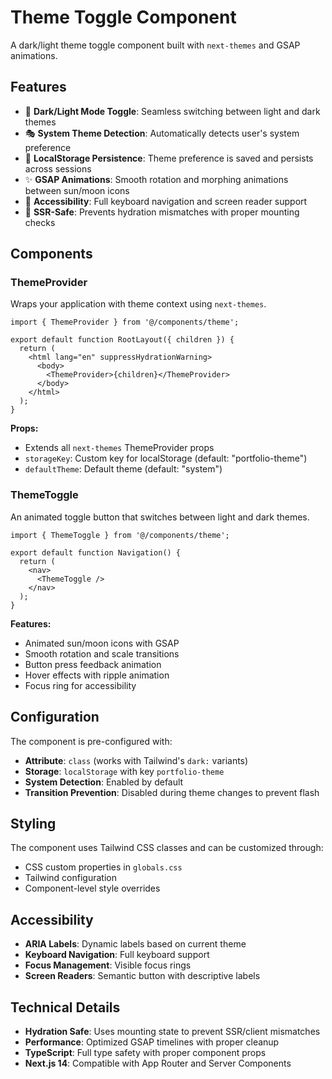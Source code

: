 # Theme Toggle Component

A dark/light theme toggle component built with `next-themes` and GSAP animations.

## Features

- 🌙 **Dark/Light Mode Toggle**: Seamless switching between light and dark themes
- 🎭 **System Theme Detection**: Automatically detects user's system preference
- 💾 **LocalStorage Persistence**: Theme preference is saved and persists across sessions
- ✨ **GSAP Animations**: Smooth rotation and morphing animations between sun/moon icons
- 🎯 **Accessibility**: Full keyboard navigation and screen reader support
- 🚀 **SSR-Safe**: Prevents hydration mismatches with proper mounting checks

## Components

### ThemeProvider

Wraps your application with theme context using `next-themes`.

```tsx
import { ThemeProvider } from '@/components/theme';

export default function RootLayout({ children }) {
  return (
    <html lang="en" suppressHydrationWarning>
      <body>
        <ThemeProvider>{children}</ThemeProvider>
      </body>
    </html>
  );
}
```

**Props:**

- Extends all `next-themes` ThemeProvider props
- `storageKey`: Custom key for localStorage (default: "portfolio-theme")
- `defaultTheme`: Default theme (default: "system")

### ThemeToggle

An animated toggle button that switches between light and dark themes.

```tsx
import { ThemeToggle } from '@/components/theme';

export default function Navigation() {
  return (
    <nav>
      <ThemeToggle />
    </nav>
  );
}
```

**Features:**

- Animated sun/moon icons with GSAP
- Smooth rotation and scale transitions
- Button press feedback animation
- Hover effects with ripple animation
- Focus ring for accessibility

## Configuration

The component is pre-configured with:

- **Attribute**: `class` (works with Tailwind's `dark:` variants)
- **Storage**: `localStorage` with key `portfolio-theme`
- **System Detection**: Enabled by default
- **Transition Prevention**: Disabled during theme changes to prevent flash

## Styling

The component uses Tailwind CSS classes and can be customized through:

- CSS custom properties in `globals.css`
- Tailwind configuration
- Component-level style overrides

## Accessibility

- **ARIA Labels**: Dynamic labels based on current theme
- **Keyboard Navigation**: Full keyboard support
- **Focus Management**: Visible focus rings
- **Screen Readers**: Semantic button with descriptive labels

## Technical Details

- **Hydration Safe**: Uses mounting state to prevent SSR/client mismatches
- **Performance**: Optimized GSAP timelines with proper cleanup
- **TypeScript**: Full type safety with proper component props
- **Next.js 14**: Compatible with App Router and Server Components
